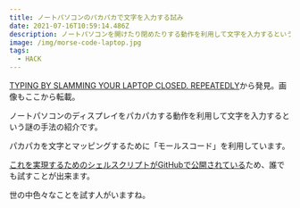 ```yaml
---
title: ノートパソコンのパカパカで文字を入力する試み
date: 2021-07-16T10:59:14.486Z
description: ノートパソコンを開けたり閉めたりする動作を利用して文字を入力するという前代未聞の手法を紹介します。
image: /img/morse-code-laptop.jpg
tags:
  - HACK
---
```

[TYPING BY SLAMMING YOUR LAPTOP CLOSED. REPEATEDLY](https://hackaday.com/2020/04/04/typing-by-slamming-your-laptop-closed-repeatedly/)から発見。画像もここから転載。

ノートパソコンのディスプレイをパカパカする動作を利用して文字を入力するという謎の手法の紹介です。

パカパカを文字とマッピングするために「モールスコード」を利用しています。

[これを実現するためのシェルスクリプトがGitHubで公開されている](https://github.com/veggiedefender/open-and-shut/)ため、誰でも試すことが出来ます。

世の中色々なことを試す人がいますね。
